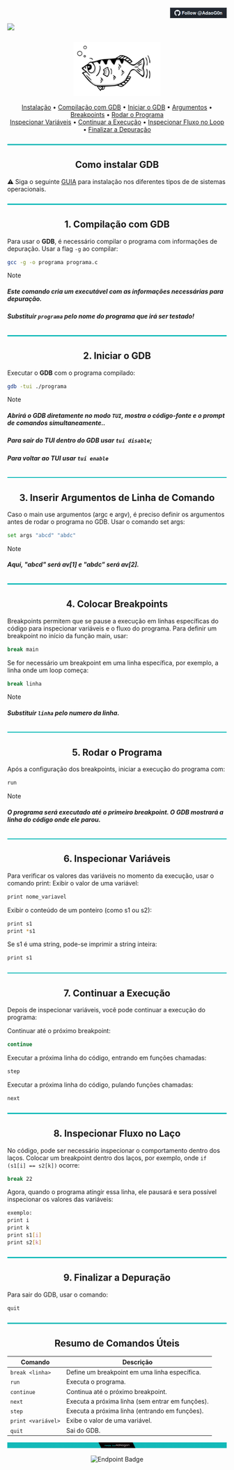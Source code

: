 <a href="https://github.com/AdaoG0n" style="pointer-events: none;"> <img src="https://github.com/AdaoG0n/AdaoG0n/blob/main/assests/Followbutton.png" width="130" align="right"/></a>

# <a href="#" style="pointer-events: none;"><img src="https://img.shields.io/github/last-commit/AdaoG0n/GDB_-GNU_Debugger-?style=flat-square&color=%2312bab9" /> </a>

<div align="center"> 
<img width="200"  src="https://github.com/AdaoG0n/GDB_-GNU_Debugger-/blob/main/GDB_Archer_Fish_by_Andreas_Arnez.svg.png">
</div>
<p align="center">
  <a href="https://github.com/AdaoG0n/GDB_-GNU_Debugger-/blob/main/Instalacao.md"> Instalação</a> • 
  <a href="#1-compilação-com-gdb">Compilação com GDB</a>  •  
  <a href="#2-iniciar-o-gdb">Iniciar o GDB</a>  •  
  <a href="#3-inserir-argumentos-de-linha-de-comando">Argumentos</a>  •  
  <a href="#4-colocar-breakpoints">Breakpoints</a>  •  
  <a href="#5-rodar-o-programa">Rodar o Programa</a>  </br>
  <a href="#6-inspecionar-variáveis">Inspecionar Variáveis</a>  •  
  <a href="#7-continuar-a-execução">Continuar a Execução</a>  •  
  <a href="#8-inspecionar-fluxo-no-laço">Inspecionar Fluxo no Loop</a>  •  
  <a href="#9-finalizar-a-depuração">Finalizar a Depuração</a>
</p>

![](https://github.com/AdaoG0n/AdaoG0n/blob/main/assests/bar.png)
<div align="center"> 
  
## Como instalar GDB
</div>
⚠️ Siga o seguinte <a href="https://github.com/AdaoG0n/GDB_-GNU_Debugger-/blob/main/Instalacao.md">GUIA</a> para instalação nos diferentes tipos de de sistemas operacionais.
</br>

![](https://github.com/AdaoG0n/AdaoG0n/blob/main/assests/bar.png)
<div align="center"> 
  
## 1. Compilação com GDB
</div>

Para usar o **GDB**, é necessário compilar o programa com informações de depuração. Usar a flag `-g` ao compilar:

```bash
gcc -g -o programa programa.c
```
>[!Note]
> ##### Este comando cria um executável com as informações necessárias para depuração.
> ##### Substituir `programa` pelo nome do programa que irá ser testado!

![](https://github.com/AdaoG0n/AdaoG0n/blob/main/assests/bar.png)
<div align="center"> 
  
## 2. Iniciar o GDB
</div>

Executar o **GDB** com o programa compilado:

```bash
gdb -tui ./programa
```
>[!Note]
> ##### Abrirá o GDB diretamente no modo `TUI`, mostra o código-fonte e o prompt de comandos simultaneamente..
> ##### Para sair do TUI dentro do GDB usar `tui disable`;
> ##### Para voltar ao TUI usar `tui enable`

![](https://github.com/AdaoG0n/AdaoG0n/blob/main/assests/bar.png)
<div align="center"> 
  
## 3. Inserir Argumentos de Linha de Comando
</div>

Caso o main use argumentos (argc e argv), é preciso definir os argumentos antes de rodar o programa no GDB. Usar o comando set args:
```bash
set args "abcd" "abdc"
```
>[!Note]
> ##### Aqui, "abcd" será av[1] e "abdc" será av[2].

![](https://github.com/AdaoG0n/AdaoG0n/blob/main/assests/bar.png)
<div align="center"> 
  
## 4. Colocar Breakpoints
</div>

Breakpoints permitem que se pause a execução em linhas específicas do código para inspecionar variáveis e o fluxo do programa. 
Para definir um breakpoint no início da função main, usar:
```bash
break main
```

Se for necessário um breakpoint em uma linha específica, por exemplo, a linha onde um loop começa:
```bash
break linha
```
>[!Note]
> ##### Substituir `linha` pelo numero da linha.

![](https://github.com/AdaoG0n/AdaoG0n/blob/main/assests/bar.png)
<div align="center"> 
  
## 5. Rodar o Programa
</div>

Após a configuração dos breakpoints, iniciar a execução do programa com:
```bash
run
```
>[!Note]
>##### O programa será executado até o primeiro breakpoint. O GDB mostrará a linha do código onde ele parou.

![](https://github.com/AdaoG0n/AdaoG0n/blob/main/assests/bar.png)
<div align="center"> 
  
## 6. Inspecionar Variáveis
</div>

Para verificar os valores das variáveis no momento da execução, usar o comando print:
Exibir o valor de uma variável:
```bash
print nome_variavel
```

Exibir o conteúdo de um ponteiro (como s1 ou s2):
```bash
print s1
print *s1
```

Se s1 é uma string, pode-se imprimir a string inteira:
```bash
print s1
```
![](https://github.com/AdaoG0n/AdaoG0n/blob/main/assests/bar.png)
<div align="center"> 
  
## 7. Continuar a Execução
</div>

Depois de inspecionar variáveis, você pode continuar a execução do programa:

Continuar até o próximo breakpoint:
```bash
continue
```

Executar a próxima linha do código, entrando em funções chamadas:
```bash
step
```

Executar a próxima linha do código, pulando funções chamadas:
```bash
next
```
![](https://github.com/AdaoG0n/AdaoG0n/blob/main/assests/bar.png)
<div align="center"> 
  
## 8. Inspecionar Fluxo no Laço
</div>

No código, pode ser necessário inspecionar o comportamento dentro dos laços. Colocar um breakpoint dentro dos laços, por exemplo, onde `if (s1[i] == s2[k])` ocorre:

```bash
break 22
```
Agora, quando o programa atingir essa linha, ele pausará e sera possível inspecionar os valores das variáveis:
```bash
exemplo:
print i
print k
print s1[i]
print s2[k]
```
![](https://github.com/AdaoG0n/AdaoG0n/blob/main/assests/bar.png)
<div align="center"> 
  
## 9. Finalizar a Depuração
</div>

Para sair do GDB, usar o comando:
```bash
quit
```
![](https://github.com/AdaoG0n/AdaoG0n/blob/main/assests/bar.png)
<div align="center"> 
  
## Resumo de Comandos Úteis


|Comando             | Descrição                                       |
| ------------------ | ----------------------------------------------- |
| `break <linha> `   | Define um breakpoint em uma linha específica.   |
| `run`              | Executa o programa.                             |
| `continue`         | Continua até o próximo breakpoint.              |
| `next`             | Executa a próxima linha (sem entrar em funções).|
| `step`             | Executa a próxima linha (entrando em funções).  |
| `print <variável>` | Exibe o valor de uma variável.                  |
| `quit`             | Sai do GDB.                                     |


![](https://github.com/AdaoG0n/AdaoG0n/blob/main/assests/animated%20gifs/madeby.gif)

![Endpoint Badge](https://img.shields.io/endpoint?url=https%3A%2F%2Fhits.dwyl.com%2FAdaoG0n%2FGDB_-GNU_Debugger-.json&style=flat-square&labelColor=black&color=blue)
